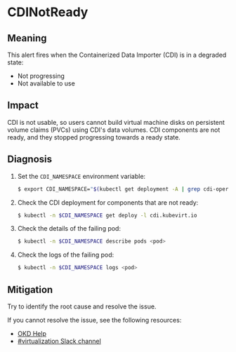 # CDINotReady

## Meaning

This alert fires when the Containerized Data Importer (CDI) is in a degraded
state:

- Not progressing
- Not available to use

## Impact

CDI is not usable, so users cannot build virtual machine disks on persistent
volume claims (PVCs) using CDI's data volumes. CDI components are not ready, and
they stopped progressing towards a ready state.

## Diagnosis

1. Set the `CDI_NAMESPACE` environment variable:

   ```bash
   $ export CDI_NAMESPACE="$(kubectl get deployment -A | grep cdi-operator | awk '{print $1}')"
   ```

2. Check the CDI deployment for components that are not ready:

   ```bash
   $ kubectl -n $CDI_NAMESPACE get deploy -l cdi.kubevirt.io
   ```

3. Check the details of the failing pod:

   ```bash
   $ kubectl -n $CDI_NAMESPACE describe pods <pod>
   ```

4. Check the logs of the failing pod:

   ```bash
   $ kubectl -n $CDI_NAMESPACE logs <pod>
   ```

## Mitigation

Try to identify the root cause and resolve the issue.

<!--DS: If you cannot resolve the issue, log in to the
link:https://access.redhat.com[Customer Portal] and open a support case,
attaching the artifacts gathered during the diagnosis procedure.-->
<!--USstart-->
If you cannot resolve the issue, see the following resources:

- [OKD Help](https://okd.io/docs/community/help/)
- [#virtualization Slack channel](https://kubernetes.slack.com/channels/virtualization)
<!--USend-->
